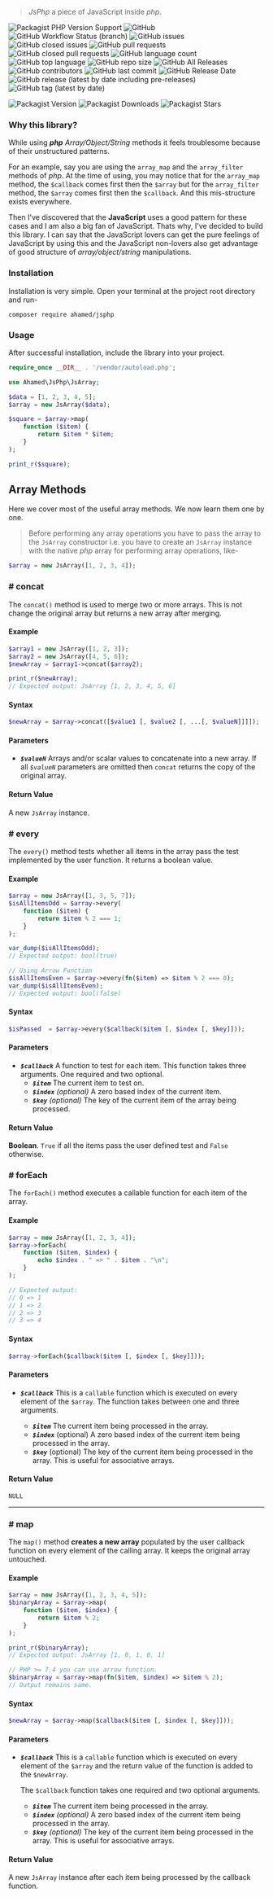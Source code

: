 >*JsPhp* a piece of JavaScript inside *php*.<br>


![Packagist PHP Version Support](https://img.shields.io/packagist/php-v/ahamed/JsPhp?labelColor=black&color=4ec428) ![GitHub](https://img.shields.io/github/license/ahamed/JsPhp?labelColor=black&color=4fc529) ![GitHub Workflow Status (branch)](https://img.shields.io/github/workflow/status/ahamed/JsPhp/PHP%20Composer/master?labelColor=black) ![GitHub issues](https://img.shields.io/github/issues/ahamed/JsPhp?color=c50a16&labelColor=black) ![GitHub closed issues](https://img.shields.io/github/issues-closed/ahamed/JsPhp?labelColor=black) ![GitHub pull requests](https://img.shields.io/github/issues-pr/ahamed/JsPhp?color=c50a16&labelColor=black) ![GitHub closed pull requests](https://img.shields.io/github/issues-pr-closed/ahamed/JsPhp?labelColor=black) ![GitHub language count](https://img.shields.io/github/languages/count/ahamed/JsPhp?labelColor=black) ![GitHub top language](https://img.shields.io/github/languages/top/ahamed/JsPhp?labelColor=black) ![GitHub repo size](https://img.shields.io/github/repo-size/ahamed/JsPhp?labelColor=black) ![GitHub All Releases](https://img.shields.io/github/downloads/ahamed/JsPhp/total?labelColor=black) ![GitHub contributors](https://img.shields.io/github/contributors/ahamed/JsPhp?labelColor=black) ![GitHub last commit](https://img.shields.io/github/last-commit/ahamed/JsPhp?labelColor=black) ![GitHub Release Date](https://img.shields.io/github/release-date/ahamed/JsPhp?labelColor=black) ![GitHub release (latest by date including pre-releases)](https://img.shields.io/github/v/release/ahamed/JsPhp?include_prereleases&labelColor=black) ![GitHub tag (latest by date)](https://img.shields.io/github/v/tag/ahamed/JsPhp?labelColor=black)

![Packagist Version](https://img.shields.io/packagist/v/ahamed/JsPhp?labelColor=black) ![Packagist Downloads](https://img.shields.io/packagist/dm/ahamed/JsPhp?color=f18d1b&label=Packagist%20Downloads&labelColor=black) ![Packagist Stars](https://img.shields.io/packagist/stars/ahamed/JsPhp?labelColor=black)

### Why this library?
While using ***php*** *Array/Object/String* methods it feels troublesome because of their unstructured patterns.

For an example, say you are using the `array_map` and the `array_filter` methods of *php*. At the time of using, you may notice that for the `array_map` method, the `$callback` comes first then the `$array` but for the `array_filter` method, the `$array` comes first then the `$callback`. And this mis-structure exists everywhere.

Then I've discovered that the **JavaScript** uses a good pattern for these cases and I am also a big fan of JavaScript. Thats why, I've decided to build this library. I can say that the JavaScript lovers can get the pure feelings of JavaScript by using this and the JavaScript non-lovers also get advantage of good structure of *array/object/string* manipulations.

### Installation
Installation is very simple. Open your terminal at the project root directory and run-
```console
composer require ahamed/jsphp
```

### Usage
After successful installation, include the library into your project.

```php
require_once __DIR__ . '/vendor/autoload.php';

use Ahamed\JsPhp\JsArray;

$data = [1, 2, 3, 4, 5];
$array = new JsArray($data);

$square = $array->map(
    function ($item) {
        return $item * $item;
    }
);

print_r($square);
```

## Array Methods
Here we cover most of the useful array methods. We now learn them one by one.

>Before performing any array operations you have to pass the array to the `JsArray` constructor i.e. you have to create an `JsArray` instance with the native *php* array for performing array operations, like-

```php
$array = new JsArray([1, 2, 3, 4]);
```

### # concat
The `concat()` method is used to merge two or more arrays. This is not change the original array but returns a new array after merging.

#### Example
```php
$array1 = new JsArray([1, 2, 3]);
$array2 = new JsArray([4, 5, 6]);
$newArray = $array1->concat($array2);

print_r($newArray);
// Expected output: JsArray [1, 2, 3, 4, 5, 6]
```

#### Syntax
```php
$newArray = $array->concat([$value1 [, $value2 [, ...[, $valueN]]]]);
```

#### Parameters
- ***`$valueN`***
    Arrays and/or scalar values to concatenate into a new array. If all *`$valueN`* parameters are omitted then `concat` returns the copy of the original array.

#### Return Value
A new `JsArray` instance.

### # every
The `every()` method tests whether all items in the array pass the test implemented by the user function. It returns a boolean value.

#### Example
```php
$array = new JsArray([1, 3, 5, 7]);
$isAllItemsOdd = $array->every(
    function ($item) {
        return $item % 2 === 1;
    }
);

var_dump($isAllItemsOdd);
// Expected output: bool(true)

// Using Arrow Function
$isAllItemsEven = $array->every(fn($item) => $item % 2 === 0);
var_dump($isAllItemsEven);
// Expected output: bool(false)
```

#### Syntax
```php
$isPassed  = $array->every($callback($item [, $index [, $key]]));
```

#### Parameters
- ***`$callback`***
    A function to test for each item. This function takes three arguments. One required and two optional.
    + ***`$item`***
        The current item to test on.
    + ***`$index`*** *(optional)*
        A zero based index of the current item.
    + ***`$key`*** *(optional)*
        The key of the current item of the array being processed.

#### Return Value
**Boolean**. `True` if all the items pass the user defined test and `False` otherwise.


### # forEach
The `forEach()` method executes a callable function for each item of the array.

#### Example
```php
$array = new JsArray([1, 2, 3, 4]);
$array->forEach(
    function ($item, $index) {
        echo $index . " => " . $item . "\n";
    }
);

// Expected output:
// 0 => 1
// 1 => 2
// 2 => 3
// 3 => 4
```

#### Syntax
```php
$array->forEach($callback($item [, $index [, $key]]));
```

#### Parameters
- ***`$callback`***
    This is a `callable` function which is executed on every element of the `$array`. The function takes between one and three arguments.

    + ***`$item`***
        The current item being processed in the array.
    + ***`$index`*** (optional)
        A zero based index of the current item being processed in the array.
    + ***`$key`*** (optional)
        The key of the current item being processed in the array. This is useful for associative arrays.

#### Return Value
`NULL`

---
### # map
The `map()` method **creates a new array** populated by the user callback function on every element of the calling array. It keeps the original array untouched.

#### Example
```php
$array = new JsArray([1, 2, 3, 4, 5]);
$binaryArray = $array->map(
    function ($item, $index) {
        return $item % 2;
    }
);

print_r($binaryArray);
// Expected output: JsArray [1, 0, 1, 0, 1]

// PHP >= 7.4 you can use arrow function.
$binaryArray = $array->map(fn($item, $index) => $item % 2);
// Output remains same.
```

#### Syntax
```php
$newArray = $array->map($callback($item [, $index [, $key]]));
```
#### Parameters
- ***`$callback`***
    This is a `callable` function which is executed on every element of the `$array` and the return value of the function is added to the `$newArray`.

    The `$callback` function takes one required and two optional arguments.

    + ***`$item`***
        The current item being processed in the array.
    + ***`$index`*** *(optional)*
        A zero based index of the current item being processed in the array.
    + ***`$key`*** *(optional)*
        The key of the current item being processed in the array. This is useful for associative arrays.

#### Return Value
A new `JsArray` instance after each item being processed by the callback function.

